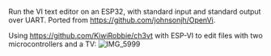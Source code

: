 Run the VI text editor on an ESP32, with standard input and standard output over UART. Ported from https://github.com/johnsonjh/OpenVi. 

Using https://github.com/KiwiRobbie/ch3vt with ESP-VI to edit files with two microcontrollers and a TV: 
![IMG_5999](https://github.com/user-attachments/assets/95ef0ab4-0d06-4d52-ba6e-54961518c54f)
